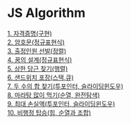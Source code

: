 # JS Algorithm

<a href="https://jsalgo.co.kr/?page=1#" target="_blank"> 1. 자격증명(구현)</a><br>
<a href="https://jsalgo.co.kr/?page=2#" target="_blank"> 2. 암호문(정규표현식)</a><br>
<a href="https://jsalgo.co.kr/?page=3#" target="_blank"> 3. 출정인원 선발(정렬)</a><br>
<a href="https://jsalgo.co.kr/?page=4#" target="_blank"> 4. 꿈의 설계(정규표현식)</a><br>
<a href="https://jsalgo.co.kr/?page=5#" target="_blank"> 5. 상한 당근 찾기(행렬)</a><br>
<a href="https://jsalgo.co.kr/?page=6#" target="_blank"> 6. 샌드위치 포장(스택,큐)</a><br>
<a href="https://jsalgo.co.kr/?page=7#" target="_blank"> 7. 두 수의 합 찾기(투포인터, 슬라이딩윈도우)</a><br>
<a href="https://jsalgo.co.kr/?page=12#" target="_blank"> 8. 마라탕 많이 먹기(순열, 완전탐색)</a><br>
<a href="https://jsalgo.co.kr/?page=12#" target="_blank"> 9. 최대 손실액(투포인터, 슬라이딩윈도우)</a><br>
<a href="https://jsalgo.co.kr/?page=12#" target="_blank"> 10. 비행정 탑승(힙, 순열과 조합)</a><br>
